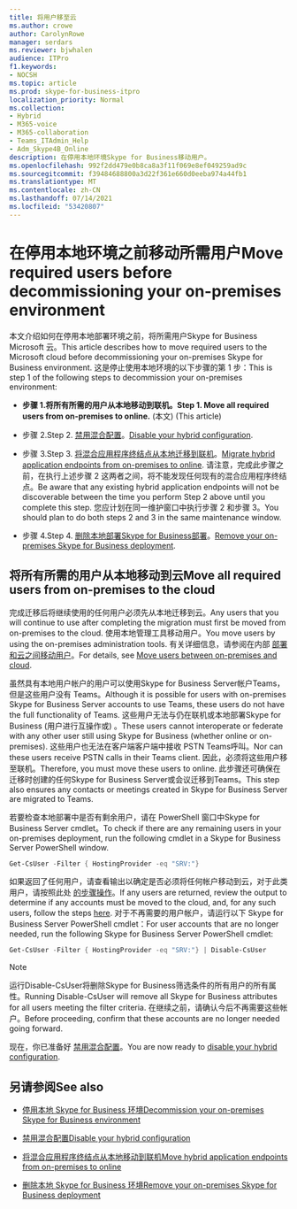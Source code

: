 ```yaml
---
title: 将用户移至云
ms.author: crowe
author: CarolynRowe
manager: serdars
ms.reviewer: bjwhalen
audience: ITPro
f1.keywords:
- NOCSH
ms.topic: article
ms.prod: skype-for-business-itpro
localization_priority: Normal
ms.collection:
- Hybrid
- M365-voice
- M365-collaboration
- Teams_ITAdmin_Help
- Adm_Skype4B_Online
description: 在停用本地环境Skype for Business移动用户。
ms.openlocfilehash: 992f2dd479e0b8ca8a3f11f069e8ef049259ad9c
ms.sourcegitcommit: f39484688800a3d22f361e660d0eeba974a44fb1
ms.translationtype: MT
ms.contentlocale: zh-CN
ms.lasthandoff: 07/14/2021
ms.locfileid: "53420807"
---
```

# <a name="move-required-users-before-decommissioning-your-on-premises-environment"></a><span data-ttu-id="dadf9-103">在停用本地环境之前移动所需用户</span><span class="sxs-lookup"><span data-stu-id="dadf9-103">Move required users before decommissioning your on-premises environment</span></span>

<span data-ttu-id="dadf9-104">本文介绍如何在停用本地部署环境之前，将所需用户Skype for Business Microsoft 云。</span><span class="sxs-lookup"><span data-stu-id="dadf9-104">This article describes how to move required users to the Microsoft cloud before decommissioning your on-premises Skype for Business environment.</span></span> <span data-ttu-id="dadf9-105">这是停止使用本地环境的以下步骤的第 1 步：</span><span class="sxs-lookup"><span data-stu-id="dadf9-105">This is step 1 of the following steps to decommission your on-premises environment:</span></span>

- <span data-ttu-id="dadf9-106">**步骤 1.将所有所需的用户从本地移动到联机。**</span><span class="sxs-lookup"><span data-stu-id="dadf9-106">**Step 1. Move all required users from on-premises to online.**</span></span> <span data-ttu-id="dadf9-107"> (本文) </span><span class="sxs-lookup"><span data-stu-id="dadf9-107">(This article)</span></span>

- <span data-ttu-id="dadf9-108">步骤 2.</span><span class="sxs-lookup"><span data-stu-id="dadf9-108">Step 2.</span></span> <span data-ttu-id="dadf9-109">[禁用混合配置](cloud-consolidation-disabling-hybrid.md)。</span><span class="sxs-lookup"><span data-stu-id="dadf9-109">[Disable your hybrid configuration](cloud-consolidation-disabling-hybrid.md).</span></span>

- <span data-ttu-id="dadf9-110">步骤 3.</span><span class="sxs-lookup"><span data-stu-id="dadf9-110">Step 3.</span></span> <span data-ttu-id="dadf9-111">[将混合应用程序终结点从本地迁移到联机](decommission-move-on-prem-endpoints.md)。</span><span class="sxs-lookup"><span data-stu-id="dadf9-111">[Migrate hybrid application endpoints from on-premises to online](decommission-move-on-prem-endpoints.md).</span></span> <span data-ttu-id="dadf9-112">请注意，完成此步骤之前，在执行上述步骤 2 这两者之间，将不能发现任何现有的混合应用程序终结点。</span><span class="sxs-lookup"><span data-stu-id="dadf9-112">Be aware that any existing hybrid application endpoints will not be discoverable between the time you perform Step 2 above until you complete this step.</span></span> <span data-ttu-id="dadf9-113">您应计划在同一维护窗口中执行步骤 2 和步骤 3。</span><span class="sxs-lookup"><span data-stu-id="dadf9-113">You should plan to do both steps 2 and 3 in the same maintenance window.</span></span>

- <span data-ttu-id="dadf9-114">步骤 4.</span><span class="sxs-lookup"><span data-stu-id="dadf9-114">Step 4.</span></span> <span data-ttu-id="dadf9-115">[删除本地部署Skype for Business部署](decommission-remove-on-prem.md)。</span><span class="sxs-lookup"><span data-stu-id="dadf9-115">[Remove your on-premises Skype for Business deployment](decommission-remove-on-prem.md).</span></span>


## <a name="move-all-required-users-from-on-premises-to-the-cloud"></a><span data-ttu-id="dadf9-116">将所有所需的用户从本地移动到云</span><span class="sxs-lookup"><span data-stu-id="dadf9-116">Move all required users from on-premises to the cloud</span></span>

<span data-ttu-id="dadf9-117">完成迁移后将继续使用的任何用户必须先从本地迁移到云。</span><span class="sxs-lookup"><span data-stu-id="dadf9-117">Any users that you will continue to use after completing the migration must first be moved from on-premises to the cloud.</span></span> <span data-ttu-id="dadf9-118">使用本地管理工具移动用户。</span><span class="sxs-lookup"><span data-stu-id="dadf9-118">You move users by using the on-premises administration tools.</span></span> <span data-ttu-id="dadf9-119">有关详细信息，请参阅在内部 [部署和云之间移动用户](move-users-between-on-premises-and-cloud.md)。</span><span class="sxs-lookup"><span data-stu-id="dadf9-119">For details, see [Move users between on-premises and cloud](move-users-between-on-premises-and-cloud.md).</span></span>

<span data-ttu-id="dadf9-120">虽然具有本地用户帐户的用户可以使用Skype for Business Server帐户Teams，但是这些用户没有 Teams。</span><span class="sxs-lookup"><span data-stu-id="dadf9-120">Although it is possible for users with on-premises Skype for Business Server accounts to use Teams, these users do not have the full functionality of Teams.</span></span> <span data-ttu-id="dadf9-121">这些用户无法与仍在联机或本地部署Skype for Business (用户进行互操作或) 。</span><span class="sxs-lookup"><span data-stu-id="dadf9-121">These users cannot interoperate or federate with any other user still using Skype for Business (whether online or on-premises).</span></span> <span data-ttu-id="dadf9-122">这些用户也无法在客户端客户端中接收 PSTN Teams呼叫。</span><span class="sxs-lookup"><span data-stu-id="dadf9-122">Nor can these users receive PSTN calls in their Teams client.</span></span> <span data-ttu-id="dadf9-123">因此，必须将这些用户移至联机。</span><span class="sxs-lookup"><span data-stu-id="dadf9-123">Therefore, you must move these users to online.</span></span> <span data-ttu-id="dadf9-124">此步骤还可确保在迁移时创建的任何Skype for Business Server或会议迁移到Teams。</span><span class="sxs-lookup"><span data-stu-id="dadf9-124">This step also ensures any contacts or meetings created in Skype for Business Server are migrated to Teams.</span></span>

<span data-ttu-id="dadf9-125">若要检查本地部署中是否有剩余用户，请在 PowerShell 窗口中Skype for Business Server cmdlet。</span><span class="sxs-lookup"><span data-stu-id="dadf9-125">To check if there are any remaining users in your on-premises deployment, run the following cmdlet in a Skype for Business Server PowerShell window.</span></span>

```PowerShell
Get-CsUser -Filter { HostingProvider -eq "SRV:"}
```

<span data-ttu-id="dadf9-126">如果返回了任何用户，请查看输出以确定是否必须将任何帐户移动到云，对于此类用户，请按照此处 [的步骤操作](move-users-between-on-premises-and-cloud.md)。</span><span class="sxs-lookup"><span data-stu-id="dadf9-126">If any users are returned, review the output to determine if any accounts must be moved to the cloud, and, for any such users, follow the steps [here](move-users-between-on-premises-and-cloud.md).</span></span> <span data-ttu-id="dadf9-127">对于不再需要的用户帐户，请运行以下 Skype for Business Server PowerShell cmdlet：</span><span class="sxs-lookup"><span data-stu-id="dadf9-127">For user accounts that are no longer needed, run the following Skype for Business Server PowerShell cmdlet:</span></span>

```PowerShell
Get-CsUser -Filter { HostingProvider -eq "SRV:"} | Disable-CsUser
```

> [!NOTE]
> <span data-ttu-id="dadf9-128">运行Disable-CsUser将删除Skype for Business筛选条件的所有用户的所有属性。</span><span class="sxs-lookup"><span data-stu-id="dadf9-128">Running Disable-CsUser will remove all Skype for Business attributes for all users meeting the filter criteria.</span></span> <span data-ttu-id="dadf9-129">在继续之前，请确认今后不再需要这些帐户。</span><span class="sxs-lookup"><span data-stu-id="dadf9-129">Before proceeding, confirm that these accounts are no longer needed going forward.</span></span>


<span data-ttu-id="dadf9-130">现在，你已准备好 [禁用混合配置](cloud-consolidation-disabling-hybrid.md)。</span><span class="sxs-lookup"><span data-stu-id="dadf9-130">You are now ready to [disable your hybrid configuration](cloud-consolidation-disabling-hybrid.md).</span></span>

## <a name="see-also"></a><span data-ttu-id="dadf9-131">另请参阅</span><span class="sxs-lookup"><span data-stu-id="dadf9-131">See also</span></span>

- [<span data-ttu-id="dadf9-132">停用本地 Skype for Business 环境</span><span class="sxs-lookup"><span data-stu-id="dadf9-132">Decommission your on-premises Skype for Business environment</span></span>](decommission-on-prem-overview.md)

- [<span data-ttu-id="dadf9-133">禁用混合配置</span><span class="sxs-lookup"><span data-stu-id="dadf9-133">Disable your hybrid configuration</span></span>](cloud-consolidation-disabling-hybrid.md)

- [<span data-ttu-id="dadf9-134">将混合应用程序终结点从本地移动到联机</span><span class="sxs-lookup"><span data-stu-id="dadf9-134">Move hybrid application endpoints from on-premises to online</span></span>](decommission-move-on-prem-endpoints.md)

- [<span data-ttu-id="dadf9-135">删除本地 Skype for Business 环境</span><span class="sxs-lookup"><span data-stu-id="dadf9-135">Remove your on-premises Skype for Business deployment</span></span>](decommission-remove-on-prem.md)




